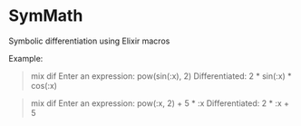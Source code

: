 SymMath
=======

Symbolic differentiation using Elixir macros

Example:

> mix dif
Enter an expression: pow(sin(:x), 2)
Differentiated: 2 * sin(:x) * cos(:x)

> mix dif
Enter an expression: pow(:x, 2) + 5 * :x
Differentiated: 2 * :x + 5
